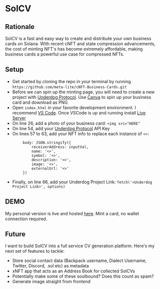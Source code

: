 # SolCV

## Rationale 
SolCV is a fast and easy way to create and distribute your own business cards on Solana. With recent cNFT and state compression advancements, the cost of minting NFT's has become extremely affordable, making business cards a powerful use case for compressed NFTs. 

## Setup
- Get started by cloning the repo in your terminal by running `https://github.com/meta-lite/cNFT-Business-Cards.git`
- Before we can spin up the minting page, you will need to create a new project with [Underdog Protocol](https://www.underdogprotocol.com/products/minting-api). Use [Canva](https://www.canva.com/) to spin up your business card and download as PNG
- Open `index.html` in your favorite development environment. I recommend [VS Code](https://code.visualstudio.com/). Once VSCode is up and running install [Live Server](https://marketplace.visualstudio.com/items?itemName=ritwickdey.LiveServer)
- On line 26, add a photo of your business card: `<img src="HERE"`
- On line 54, add your [Underdog Protocol](https://www.underdogprotocol.com/) API Key
- On lines 57 to 63, add your NFT info to replace each instance of `<>`:
```
        body: JSON.stringify({
            receiverAddress: inputVal,
            name: '<>',
            symbol: '<>',
            description: '<>',
            image: '<>',
            externalUrl: '<>'
        })
```
- Finally, on line 66, add your Underdog Project Link: `fetch('<Underdog Project Link>', options)`

## DEMO 
My personal version is live and hosted [here](https://meta-light.vercel.app/card.html). Mint a card, no wallet connection required. 

## Future
I want to build SolCV into a full service CV generation platform. Here's my next set of features to tackle: 

- Store social contact data (Backpack username, Dialect Username, Twitter, Discord, .sol etc) as metadata
- xNFT app that acts as an Address Book for collected SolCVs
- Potentially make some of these soulbound? Does this count as spam?
- Generate image straight from frontend


